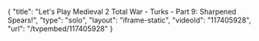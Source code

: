 {
    "title": "Let's Play Medieval 2 Total War - Turks - Part 9: Sharpened Spears!",
    "type": "solo",
    "layout": "iframe-static",
    "videoId": "117405928",
    "url": "\/tvpembed\/117405928"
}